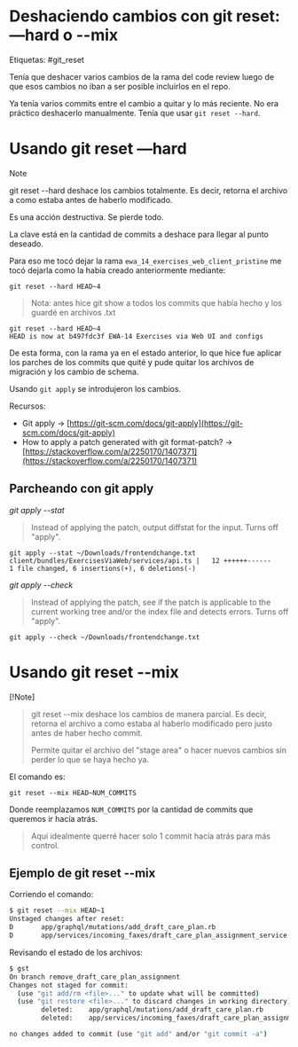 # Deshaciendo cambios con git reset: —hard o --mix

Etiquetas: #git_reset

Tenía que deshacer varios cambios de la rama del code review luego de que esos cambios no iban a ser posible incluirlos en el repo.

Ya tenía varios commits entre el cambio a quitar y lo más reciente. No era práctico deshacerlo manualmente. Tenía que usar `git reset --hard`.

# Usando git reset —hard

> [!Note]
> git reset --hard deshace los cambios totalmente. Es decir, retorna el archivo a como estaba antes de haberlo modificado.
> 
> Es una acción destructiva. Se pierde todo.

La clave está en la cantidad de commits a deshace para llegar al punto deseado.

Para eso me tocó dejar la rama `ewa_14_exercises_web_client_pristine` me tocó dejarla como la había creado anteriormente mediante:
```
git reset --hard HEAD~4
```

> Nota: antes hice git show a todos los commits que había hecho y los guardé en archivos .txt
```
git reset --hard HEAD~4
HEAD is now at b497fdc3f EWA-14 Exercises via Web UI and configs
```

De esta forma, con la rama ya en el estado anterior, lo que hice fue aplicar los parches de los commits que quité y pude quitar los archivos de migración y los cambio de schema.

Usando `git apply` se introdujeron los cambios.

Recursos:

- Git apply -> [https://git-scm.com/docs/git-apply](https://git-scm.com/docs/git-apply)
- How to apply a patch generated with git format-patch? -> [https://stackoverflow.com/a/2250170/1407371](https://stackoverflow.com/a/2250170/1407371)

## Parcheando con git apply

*git apply --stat*

> Instead of applying the patch, output diffstat for the input. Turns off "apply".

```
git apply --stat ~/Downloads/frontendchange.txt
client/bundles/ExercisesViaWeb/services/api.ts |   12 ++++++------
1 file changed, 6 insertions(+), 6 deletions(-)
```

*git apply --check*

> Instead of applying the patch, see if the patch is applicable to the current working tree and/or the index file and detects errors. Turns off "apply".

```
git apply --check ~/Downloads/frontendchange.txt
```

# Usando git reset --mix

[!Note]
> git reset --mix deshace los cambios de manera parcial. Es decir, retorna el archivo a como estaba al haberlo modificado pero justo antes de haber hecho commit.
> 
> Permite quitar el archivo del "stage area" o hacer nuevos cambios sin perder lo que se haya hecho ya.

El comando es:
```
git reset --mix HEAD~NUM_COMMITS
```

Donde reemplazamos `NUM_COMMITS` por la cantidad de commits que queremos ir hacía atrás.

> Aquí idealmente querré hacer solo 1 commit hacía atrás para más control.

## Ejemplo de git reset --mix

Corriendo el comando:
```bash
$ git reset --mix HEAD~1
Unstaged changes after reset:
D       app/graphql/mutations/add_draft_care_plan.rb
D       app/services/incoming_faxes/draft_care_plan_assignment_service.rb
```

Revisando el estado de los archivos:
```bash
$ gst
On branch remove_draft_care_plan_assignment
Changes not staged for commit:
  (use "git add/rm <file>..." to update what will be committed)
  (use "git restore <file>..." to discard changes in working directory)
        deleted:    app/graphql/mutations/add_draft_care_plan.rb
        deleted:    app/services/incoming_faxes/draft_care_plan_assignment_service.rb

no changes added to commit (use "git add" and/or "git commit -a")
```